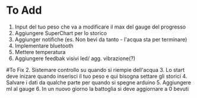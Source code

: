 # To Add

1. Input del tuo peso che va a modificare il max del gauge del progresso
2. Aggiungere SuperChart per lo storico
3. Aggiunger notifiche (es. Non bevi da tanto - l'acqua sta per terminare)
5. Implementare bluetooth
6. Mettere temperatura
7. Aggiungere feedbak visivi led/ agg. vibrazione(?)


#To Fix
2. Sistemare controllo su quando si riempie dell'acqua
3. Lo start deve inizare quando inserisci il tuo peso e qui bisogna settare gli storici
4. Salvare i dati da qualche parte per quando si spegne arduino
5. Aggiungere ml al gauge
6. In un nuovo giorno la battoglia si deve aggiornare a 0 bevuti

